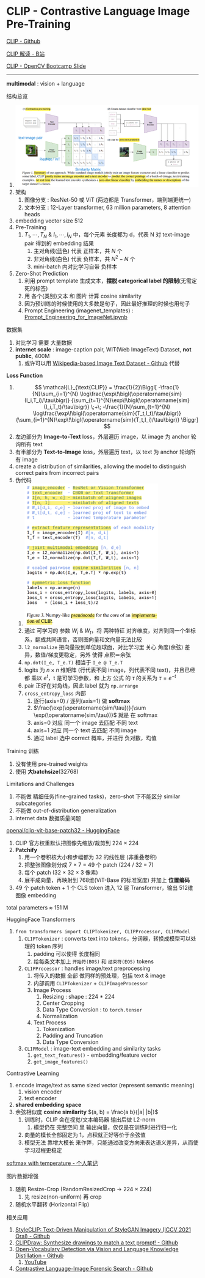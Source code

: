 # CLIP - Contrastive Language Image Pre-Training

[CLIP - Github](https://github.com/openai/CLIP)

[CLIP 解读 - B站](https://www.bilibili.com/video/BV1SL4y1s7LQ)

[CLIP - OpenCV Bootcamp Slide](./OpenCV-Bootcamp_CLIP_Internals_and_Architecture.pdf)

---

**multimodal** : vision + language



结构总览
1. <img src="Pics/clip002.png">
2. 架构
   1. 图像分支 : ResNet-50 或 ViT (两边都是 Transformer，端到端更统一)
   2. 文本分支 : 12-Layer transformer, 63 million parameters, 8 attention heads
3. embedding vector size 512
4. Pre-Training
   1. $T_1,\dotsm,T_N$ & $I_1, \dotsm, I_N$ 中，每个元素 长度都为 d，代表 N 对 text-image pair 得到的 embedding 结果
      1. 主对角线(蓝色) 代表 正样本，共 $N$ 个
      2. 非对角线(白色) 代表 负样本，共 $N^2 - N$ 个
      3. mini-batch 内对比学习自带 负样本
5. Zero-Shot Prediction
   1. 利用 prompt template 生成文本，**摆脱 categorical label 的限制**(无需定死的标签)
   2. 用 各个{类别}文本 和 图片 计算 cosine similarity
   3. 因为预训练的时候使用的大多数是句子，因此最好推理的时候也用句子
   4. Prompt Engineering (imagenet_templates) : [Prompt_Engineering_for_ImageNet.ipynb](https://github.com/openai/CLIP/blob/main/notebooks/Prompt_Engineering_for_ImageNet.ipynb)


数据集
1. 对比学习 需要 大量数据
2. **internet scale** : image-caption pair, WIT(Web ImageText) Dataset, **not public**, 400M
   1. 或许可以用 [Wikipedia-based Image Text Dataset - Github](https://github.com/google-research-datasets/wit?tab=readme-ov-file#wit--wikipedia-based-image-text-dataset) 代替




**Loss Function**
1. $$
   \mathcal{L}_{\text{CLIP}}
   = \frac{1}{2}\Biggl[
   -\frac{1}{N}\sum_{i=1}^{N}
      \log\frac{\exp\!\bigl(\operatorname{sim}(I_i,T_i)/\tau\bigr)}
               {\sum_{t=1}^{N}\exp\!\bigl(\operatorname{sim}(I_i,T_t)/\tau\bigr)}
   \;+\;
   -\frac{1}{N}\sum_{t=1}^{N}
      \log\frac{\exp\!\bigl(\operatorname{sim}(T_t,I_t)/\tau\bigr)}
               {\sum_{i=1}^{N}\exp\!\bigl(\operatorname{sim}(T_t,I_i)/\tau\bigr)}
   \Biggr]
   $$
2. 左边部分为 **Image-to-Text** loss，外层遍历 image，以 image 为 anchor 轮询所有 text
3. 有半部分为 **Text-to-Image** loss，外层遍历 text，以 text 为 anchor 轮询所有 image
4. create a distribution of similarities, allowing the model to distinguish correct pairs from incorrect pairs
5. 伪代码
   1. <img src="Pics/clip003.png" width=350>
   2. 通过 可学习的 参数 $W_i$ & $W_t$，将 两种特征 对齐维度，对齐到同一个坐标系，翻成共同语言，否则图向量和文向量无法比较
   3. `l2_normalize` 把向量投到单位超球面，对比学习里 关心 角度(余弦) 差异，数值/梯度更稳定，另外 使得 点积＝余弦
   4. `np.dot(I_e, T_e.T)` 相当于 `I_e @ T_e.T`
   5. logits 为 $n × n$ 维矩阵 (行代表不同 image，列代表不同 text)，并且已经都 乘以 $e^t$，t 是可学习参数，和 上方 公式 的 $\tau$ 的关系为 $\tau = e^{-t}$
   6. pair 正好在对角线，因此 label 就为 `np.arrange`
   7. `cross_entropy_loss` 内部
      1. 逐行(axis=0) / 逐列(axis=1) 做 **softmax**
      2. $\frac{\exp(\operatorname{sim/\tau})}{\sum \exp(\operatorname{sim/\tau})}$ 就是 在 softmax
      3. axis=0 对应 同一个 image 去匹配 不同 text
      4. axis=1 对应 同一个 text 去匹配 不同 image
      5. 通过 label 选中 correct 概率，并进行 负对数，均值



Training 训练
1. 没有使用 pre-trained weights
2. 使用 **大batchsize**(32768)

Limitations and Challenges
1. 不能做 精细任务(fine-grained tasks)，zero-shot 下不能区分 similar subcategories
2. 不能做 out-of-distribution generalization
3. internet data 数据质量问题


[openai/clip-vit-base-patch32 - HuggingFace](https://huggingface.co/openai/clip-vit-base-patch32)
1. CLIP 官方权重默认把图像先缩放/裁剪到 224 × 224
2. **Patchify**
   1. 用一个卷积核大小和步幅都为 32 的线性层 (非重叠卷积)
   2. 把整张图像划分成 7 × 7 = 49 个 patch (224 / 32 = 7)
   3. 每个 patch (32 × 32 × 3 像素)
   4. 展平成向量，再映射到 768维(ViT-Base 的标准宽度) 并加上 **位置编码**
3. 49 个 patch token + 1 个 CLS token 进入 12 层 Transformer，输出 512维 图像 embedding

total parameters ≈ 151 M

HuggingFace Transformers
1. `from transformers import CLIPTokenizer, CLIPProcessor, CLIPModel`
   1. `CLIPTokenizer` : converts text into tokens，分词器，转换成模型可以处理的 token 序列
      1. padding 可以使得 长度相同
      2. 给每条文本加上 `开始符(BOS)` 和 `结束符(EOS)` tokens
   2. `CLIPProcessor` : handles image/text preprocessing
      1. 将传入的数据 全部 做同样的预处理，包括 text & image
      2. 内部调用 `CLIPTokenizer` + `CLIPImageProcessor`
      3. Image Process
         1. Resizing : shape : 224 * 224
         2. Center Cropping
         3. Data Type Conversion : to `torch.tensor`
         4. Normalization
      4. Text Process
         1. Tokenization
         2. Padding and Truncation
         3. Data Type Conversion
   3. `CLIPModel`     : image-text embedding and similarity tasks
      1. `get_text_features()` - embedding/feature vector
      2. `get_image_features()`


Contrastive Learning
1. encode image/text as same sized vector (represent semantic meaning)
   1. vision encoder
   2. text encoder
2. **shared embedding space**
3. 余弦相似度 **cosine similarity** $(a, b) = \frac{a b}{|a| |b|}$
   1. 训练时，CLIP 会在视觉/文本编码器 输出后做 L2-norm
      1. 模型仍在 完整空间 里 输出向量，仅仅是在训练时进行归一化
   2. 向量的模长全部固定为 1，点积就正好等价于余弦值
   3. 模型无法 靠增大模长 来作弊，只能通过改变方向来表达语义差异，从而使学习过程更稳定



[softmax with temperature - 个人笔记](../../../DeepLearning/3B1B/3B1B.md#softmax-with-temperature)



图片数据增强
1. 随机 Resize-Crop (RandomResizedCrop → 224 × 224)
   1. 先 resize(non-uniform) 再 crop
2. 随机水平翻转 (Horizontal Flip)






相关应用
1. [StyleCLIP: Text-Driven Manipulation of StyleGAN Imagery (ICCV 2021 Oral) - Github](https://github.com/orpatashnik/StyleCLIP)
2. [CLIPDraw: Synthesize drawings to match a text prompt! - Github](https://github.com/kvfrans/clipdraw)
3. [Open-Vocabulary Detection via Vision and Language Knowledge Distillation - Github](https://github.com/tensorflow/tpu/tree/master/models/official/detection/projects/vild)
   1. [YouTube](https://www.youtube.com/watch?v=aA0r1M_NWhs)
4. [Contrastive Language-Image Forensic Search - Github](https://github.com/johanmodin/clifs)

